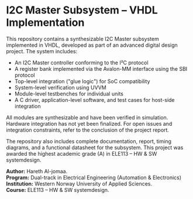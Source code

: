 # I2C Master Subsystem – VHDL Implementation

This repository contains a synthesizable I2C Master subsystem implemented in VHDL, developed as part of an advanced digital design project. The system includes:

- An I2C Master controller conforming to the I²C protocol
- A register bank implemented via the Avalon-MM interface using the SBI protocol
- Top-level integration ("glue logic") for SoC compatibility
- System-level verification using UVVM
- Module-level testbenches for individual units
- A C driver, application-level software, and test cases for host-side integration

All modules are synthesizable and have been verified in simulation. Hardware integration has not yet been finalized. For open issues and integration constraints, refer to the conclusion of the project report. 

The repository also includes complete documentation, report, timing diagrams, and a functional datasheet for the subsystem. This project was awarded the highest academic grade (A) in ELE113 – HW & SW systemdesign.

**Author:** Hareth Al-jomaa.  
**Program:** Dual-track in Electrical Engineering (Automation & Electronics) <br>
**Institution:** Western Norway University of Applied Sciences. <br>
**Course:** ELE113 – HW & SW systemdesign.
